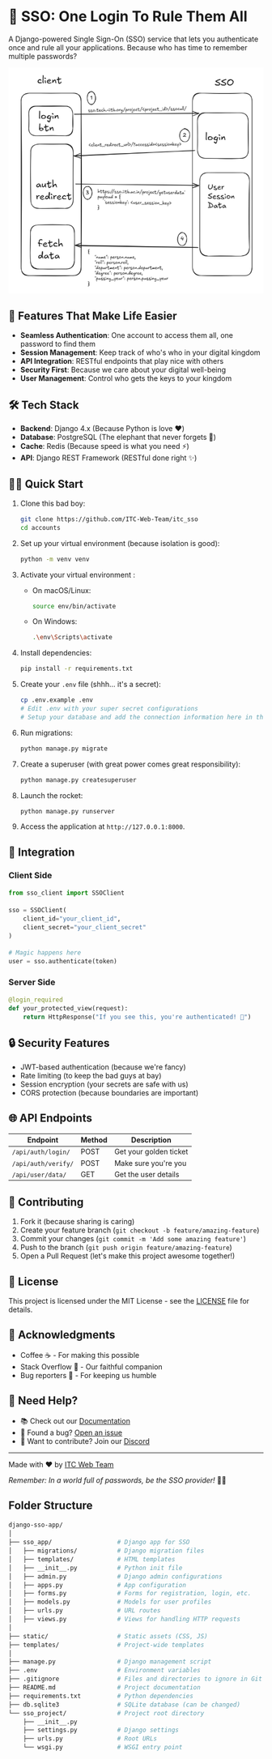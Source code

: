 # 🔐 SSO: One Login To Rule Them All

A Django-powered Single Sign-On (SSO) service that lets you authenticate once and rule all your applications. Because who has time to remember multiple passwords?

![SSO Flow Diagram](/static/img/sso-flow.png)

## 🚀 Features That Make Life Easier

- **Seamless Authentication**: One account to access them all, one password to find them
- **Session Management**: Keep track of who's who in your digital kingdom
- **API Integration**: RESTful endpoints that play nice with others
- **Security First**: Because we care about your digital well-being
- **User Management**: Control who gets the keys to your kingdom

## 🛠️ Tech Stack

- **Backend**: Django 4.x (Because Python is love ❤️)
- **Database**: PostgreSQL (The elephant that never forgets 🐘)
- **Cache**: Redis (Because speed is what you need ⚡)
- **API**: Django REST Framework (RESTful done right ✨)

## 🏃‍♂️ Quick Start

1. Clone this bad boy:

   ```bash
   git clone https://github.com/ITC-Web-Team/itc_sso
   cd accounts
   ```

2. Set up your virtual environment (because isolation is good):

   ```bash
   python -m venv venv
   ```
3. Activate your virtual environment : 

   - On macOS/Linux:
      ```bash
      source env/bin/activate
      ```
    - On Windows:
      ```bash
      .\env\Scripts\activate
      ```

4. Install dependencies:

   ```bash
   pip install -r requirements.txt
   ```

4. Create your `.env` file (shhh... it's a secret):

   ```bash
   cp .env.example .env
   # Edit .env with your super secret configurations
   # Setup your database and add the connection information here in this file
   ```

5. Run migrations:

   ```bash
   python manage.py migrate
   ```

6. Create a superuser (with great power comes great responsibility):

   ```bash
   python manage.py createsuperuser
   ```

7. Launch the rocket:

   ```bash
   python manage.py runserver
   ```

8. Access the application at `http://127.0.0.1:8000`.

## 🔌 Integration

### Client Side

```python
from sso_client import SSOClient

sso = SSOClient(
    client_id="your_client_id",
    client_secret="your_client_secret"
)

# Magic happens here
user = sso.authenticate(token)
```

### Server Side

```python
@login_required
def your_protected_view(request):
    return HttpResponse("If you see this, you're authenticated! 🎉")
```

## 🔒 Security Features

- JWT-based authentication (because we're fancy)
- Rate limiting (to keep the bad guys at bay)
- Session encryption (your secrets are safe with us)
- CORS protection (because boundaries are important)

## 🌐 API Endpoints

| Endpoint            | Method | Description            |
| ------------------- | ------ | ---------------------- |
| `/api/auth/login/`  | POST   | Get your golden ticket |
| `/api/auth/verify/` | POST   | Make sure you're you   |
| `/api/user/data/`   | GET    | Get the user details   |

## 🤝 Contributing

1. Fork it (because sharing is caring)
2. Create your feature branch (`git checkout -b feature/amazing-feature`)
3. Commit your changes (`git commit -m 'Add some amazing feature'`)
4. Push to the branch (`git push origin feature/amazing-feature`)
5. Open a Pull Request (let's make this project awesome together!)

## 📜 License

This project is licensed under the MIT License - see the [LICENSE](LICENSE) file for details.

## 🙏 Acknowledgments

- Coffee ☕ - For making this possible
- Stack Overflow 🚀 - Our faithful companion
- Bug reporters 🐛 - For keeping us humble

## 🤔 Need Help?

- 📚 Check out our [Documentation](https://sso.devclub.in/docs)
- 🐞 Found a bug? [Open an issue](https://github.com/devclub-iitd/SingleSignOn/issues)
- 💬 Want to contribute? Join our [Discord](https://discord.gg/devclub)

---

Made with ❤️ by [ITC Web Team](https://web.tech-iitb.org)

_Remember: In a world full of passwords, be the SSO provider!_ 🦸‍♂️

## Folder Structure

```bash
django-sso-app/
│
├── sso_app/                  # Django app for SSO
│   ├── migrations/           # Django migration files
│   ├── templates/            # HTML templates
│   ├── __init__.py           # Python init file
│   ├── admin.py              # Django admin configurations
│   ├── apps.py               # App configuration
│   ├── forms.py              # Forms for registration, login, etc.
│   ├── models.py             # Models for user profiles
│   ├── urls.py               # URL routes
│   ├── views.py              # Views for handling HTTP requests
│
├── static/                   # Static assets (CSS, JS)
├── templates/                # Project-wide templates
│
├── manage.py                 # Django management script
├── .env                      # Environment variables
├── .gitignore                # Files and directories to ignore in Git
├── README.md                 # Project documentation
├── requirements.txt          # Python dependencies
├── db.sqlite3                # SQLite database (can be changed)
└── sso_project/              # Project root directory
    ├── __init__.py
    ├── settings.py           # Django settings
    ├── urls.py               # Root URLs
    └── wsgi.py               # WSGI entry point

```
